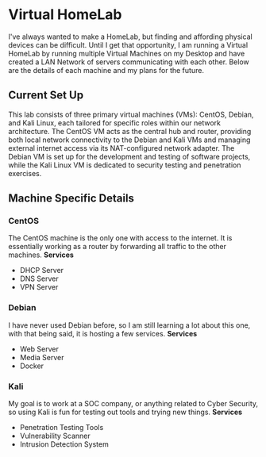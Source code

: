 # Virtual HomeLab
I've always wanted to make a HomeLab, but finding and affording physical devices can be difficult. Until I get that opportunity, I am running a Virtual HomeLab by running multiple Virtual Machines on my Desktop and have created a LAN Network of servers communicating with each other. Below are the details of each machine and my plans for the future. 

## Current Set Up
This lab consists of three primary virtual machines (VMs): CentOS, Debian, and Kali Linux, each tailored for specific roles within our network architecture. The CentOS VM acts as the central hub and router, providing both local network connectivity to the Debian and Kali VMs and managing external internet access via its NAT-configured network adapter. The Debian VM is set up for the development and testing of software projects, while the Kali Linux VM is dedicated to security testing and penetration exercises. 

## Machine Specific Details 

### CentOS
The CentOS machine is the only one with access to the internet. It is essentially working as a router by forwarding all traffic to the other machines.
__Services__
- DHCP Server
- DNS Server
- VPN Server

### Debian
I have never used Debian before, so I am still learning a lot about this one, with that being said, it is hosting a few services.
__Services__
- Web Server
- Media Server
- Docker

### Kali
My goal is to work at a SOC company, or anything related to Cyber Security, so using Kali is fun for testing out tools and trying new things.
__Services__
- Penetration Testing Tools
- Vulnerability Scanner
- Intrusion Detection System
